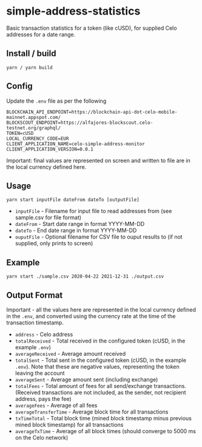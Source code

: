 # simple-address-statistics
Basic transaction statistics for a token (like cUSD), for supplied Celo addresses for a date range.

## Install / build
`yarn / yarn build` 

## Config
Update the `.env` file as per the following
```
BLOCKCHAIN_API_ENDPOINT=https://blockchain-api-dot-celo-mobile-mainnet.appspot.com/
BLOCKSCOUT_ENDPOINT=https://alfajores-blockscout.celo-testnet.org/graphql/
TOKEN=cUSD
LOCAL_CURRENCY_CODE=EUR
CLIENT_APPLICATION_NAME=celo-simple-address-monitor
CLIENT_APPLICATION_VERSION=0.0.1
```
Important: final values are represented on screen and written to file are in the local currency defined here.
## Usage

`yarn start inputFile dateFrom dateTo [outputFile]`

* `inputFile` - Filename for input file to read addresses from (see sample.csv for file format)
* `dateFrom` - Start date range in format YYYY-MM-DD
* `dateTo` - End date range in format YYYY-MM-DD
* `ouputFile` - Optional filename for CSV file to ouput results to (if not supplied, only prints to screen)

## Example
`yarn start ./sample.csv 2020-04-22 2021-12-31 ./output.csv`

## Output Format
Important - all the values here are represented in the local currency defined in the `.env`, and converted using the currency rate at the time of the transaction timestamp.

* `address` - Celo address 
* `totalReceived` - Total received in the configured token (cUSD, in the example `.env`)
* `averageReceived` - Average amount received
* `totalSent` - Total sent in the configured token (cUSD, in the example `.env`). Note that these are negative values, representing the token leaving the account
* `averageSent` - Average amount sent (including exchange)
* `totalFees` - Total amount of fees for all send/exchange transactions. (Received transactions are not included, as the sender, not recipient address, pays the fee)
* `averageFees` - Average of all fees
* `averageTransferTime` - Average block time for all transactions
* `txTimeTotal` - Total block time (mined block timestamp minus previous mined block timestamp) for all transactions
* `averageTxTime` - Average of all block times (should converge to 5000 ms on the Celo network)
